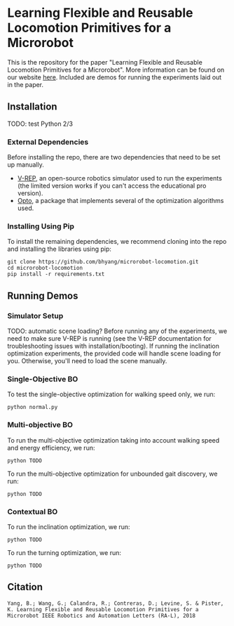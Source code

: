 # Learning Flexible and Reusable Locomotion Primitives for a Microrobot

This is the repository for the paper "Learning Flexible and Reusable Locomotion Primitives for a Microrobot". More information can be found on our website [here](https://sites.google.com/view/learning-locomotion-primitives/).
Included are demos for running the experiments laid out in the paper.

## Installation
TODO: test Python 2/3
### External Dependencies
Before installing the repo, there are two dependencies that need to be set up manually.
* [V-REP](http://www.coppeliarobotics.com/downloads.html), an open-source robotics simulator used to run the experiments (the limited version works if you can't access the educational pro version).
* [Opto](https://github.com/robertocalandra/opto), a package that implements several of the optimization algorithms used.

### Installing Using Pip
To install the remaining dependencies, we recommend cloning into the repo and installing the libraries using pip:
```
git clone https://github.com/bhyang/microrobot-locomotion.git
cd microrobot-locomotion
pip install -r requirements.txt
```

## Running Demos
### Simulator Setup
TODO: automatic scene loading?
Before running any of the experiments, we need to make sure V-REP is running (see the V-REP documentation for troubleshooting issues with installation/booting). If running the inclination optimization experiments, the provided code will handle scene loading for you. Otherwise, you'll need to load the scene manually.


### Single-Objective BO
To test the single-objective optimization for walking speed only, we run:
```
python normal.py
```

### Multi-objective BO
To run the multi-objective optimization taking into account walking speed and energy efficiency, we run:
```
python TODO
```
To run the multi-objective optimization for unbounded gait discovery, we run:
```
python TODO
```

### Contextual BO
To run the inclination optimization, we run:
```
python TODO
```
To run the turning optimization, we run:
```
python TODO
```

## Citation
```
Yang, B.; Wang, G.; Calandra, R.; Contreras, D.; Levine, S. & Pister, K. Learning Flexible and Reusable Locomotion Primitives for a Microrobot IEEE Robotics and Automation Letters (RA-L), 2018
```
